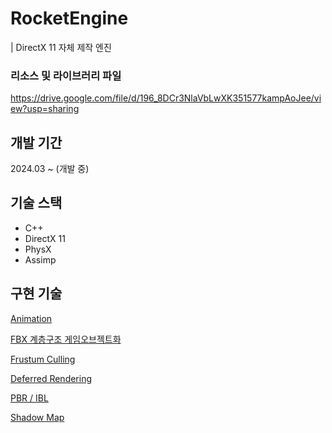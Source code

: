 # RocketEngine
| DirectX 11 자체 제작 엔진


### 리소스 및 라이브러리 파일
https://drive.google.com/file/d/196_8DCr3NlaVbLwXK351577kampAoJee/view?usp=sharing



## 개발 기간

2024.03 ~ (개발 중)

## 기술 스택

- C++
- DirectX 11
- PhysX
- Assimp

## 구현 기술

[Animation](https://www.notion.so/Animation-293b5d06a45f42b2bdc48d4dc6868a38?pvs=21)

[FBX 계층구조 게임오브젝트화](https://www.notion.so/FBX-5d6a06d320c641fea097295fd93aba5c?pvs=21)

[Frustum Culling](https://www.notion.so/Frustum-Culling-1043868f120f4a88be3181a68c3061dc?pvs=21)

[Deferred Rendering](https://www.notion.so/Deferred-Rendering-817447265b0549caaf30f7f499ddce09?pvs=21)

[PBR / IBL](https://www.notion.so/PBR-IBL-7ea907422f144ab0bc511789c49317ad?pvs=21)

[Shadow Map](https://www.notion.so/Shadow-Map-babd1d44901e4162a67695fe92f97c8a?pvs=21)
